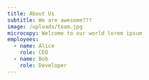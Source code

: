 ```yaml
---
title: About Us
subtitle: We are awesome???
image: /uploads/team.jpg
microcopy: Welcome to our world lorem ipsum
employees:
  - name: Alice
    role: CEO
  - name: Bob
    role: Developer
---
```

